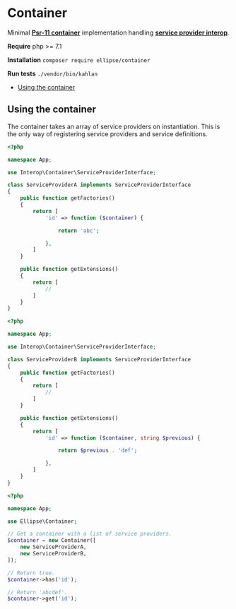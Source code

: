 # Container

Minimal **[Psr-11 container](http://www.php-fig.org/psr/psr-11/meta/)** implementation handling **[service provider interop](https://github.com/container-interop/service-provider)**.

**Require** php >= 7.1

**Installation** `composer require ellipse/container`

**Run tests** `./vendor/bin/kahlan`

* [Using the container](#using-the-container)

## Using the container

The container takes an array of service providers on instantiation. This is the only way of registering service providers and service definitions.

```php
<?php

namespace App;

use Interop\Container\ServiceProviderInterface;

class ServiceProviderA implements ServiceProviderInterface
{
    public function getFactories()
    {
        return [
            'id' => function ($container) {

                return 'abc';

            },
        ]
    }

    public function getExtensions()
    {
        return [
            //
        ]
    }
}
```

```php
<?php

namespace App;

use Interop\Container\ServiceProviderInterface;

class ServiceProviderB implements ServiceProviderInterface
{
    public function getFactories()
    {
        return [
            //
        ]
    }

    public function getExtensions()
    {
        return [
            'id' => function ($container, string $previous) {

                return $previous . 'def';

            },
        ]
    }
}
```

```php
<?php

namespace App;

use Ellipse\Container;

// Get a container with a list of service providers.
$container = new Container([
    new ServiceProviderA,
    new ServiceProviderB,
]);

// Return true.
$container->has('id');

// Return 'abcdef'.
$container->get('id');
```
